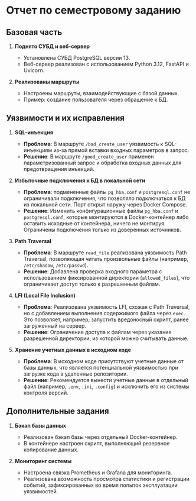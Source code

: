 # Отчет по семестровому заданию

## Базовая часть
1. **Поднято СУБД и веб-сервер**
   - Установлена СУБД PostgreSQL версии 13.
   - Веб-сервер реализован с использованием Python 3.12, FastAPI и Uvicorn.

2. **Реализованы маршруты**
   - Настроены маршруты, взаимодействующие с базой данных.
   - Пример: создание пользователя через обращение к БД.

## Уязвимости и их исправления
1. **SQL-инъекция**
   - **Проблема**: В маршруте `/bad_create_user` уязвимость к SQL-инъекциям из-за прямой вставки входных параметров в запрос.
   - **Решение**: В маршруте `/good_create_user` применен параметризованный запрос и обработка входных данных для предотвращения инъекций.

2. **Избыточные подключения к БД в локальной сети**
   - **Проблема**: подмененные файлы `pg_hba.conf` и `postgresql.conf` не ограничивали подключения, что позволяло подключаться к БД из локальной сети. Порт открыт наружу через Docker Compose.
   - **Решение**: Изменить конфигурационные файлы `pg_hba.conf` и `postgresql.conf`, которые монтируются в Docker-контейнер либо оставить исходные от контейнера, ничего не монтируя. Ограничены подключения только из доверенных источников.

3. **Path Traversal**
   - **Проблема**: В маршруте `read_file` реализована уязвимость Path Traversal, позволяющая читать произвольные файлы (например, `/etc/shadow`, `/etc/passwd`).
   - **Решение**: Добавлена проверка входного параметра с использованием фиксированной директории (`allowed_files`), что ограничивает доступ только к разрешенным файлам.

4. **LFI (Local File Inclusion)**
   - **Проблема**: Реализована уязвимость LFI, схожая с Path Traversal, но с добавлением выполнения содержимого файла через `exec`. Это позволяет, например, запустить вредоносный скрипт, ранее загруженный на сервер.
   - **Решение**: Ограничение доступа к файлам через указание разрешенной директории, из которой можно считывать данные.

5. **Хранение учетных данных в исходном коде**
   - **Проблема**: В исходном коде присутствуют учетные данные от базы данных, что является потенциальной уязвимостью при загрузке кода в удаленные репозитории.
   - **Решение**: Рекомендуется вынести учетные данные в отдельный файл (например, `.env`, `.ini`, `.config`) и исключить его из системы контроля версий.

## Дополнительные задания
1. **Бэкап базы данных**
   - Реализован бэкап базы через отдельный Docker-контейнер.
   - В контейнере настроен скрипт, выполняющий резервное копирование данных.

2. **Мониторинг системы**
   - Настроена связка Prometheus и Grafana для мониторинга.
   - Реализована возможность просмотра статистики и регистрации событий, зафиксированных во время попыток эксплуатации уязвимостей.
